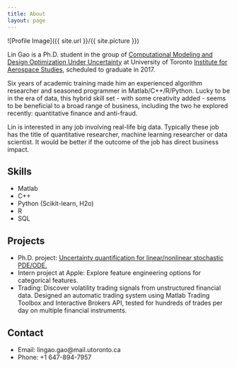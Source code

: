 ```yaml
---
title: About
layout: page
---
```

![Profile Image]({{ site.url }}/{{ site.picture }})

<p>Lin Gao is a Ph.D. student in the group of <a href="http://arrow.utias.utoronto.ca/~pbn/">Computational Modeling and Design Optimization Under Uncertainty</a> at University of Toronto <a href="http://www.utias.utoronto.ca/">Institute for Aerospace Studies</a>, scheduled to graduate in 2017.</p>

<p>Six years of academic training made him an experienced algorithm researcher and seasoned programmer in Matlab/C++/R/Python. Lucky to be in the era of data, this hybrid skill set - with some creativity added - seems to be beneficial to a broad range of business, including the two he explored recently: quantitative finance and anti-fraud.</p>

<p>Lin is interested in any job involving real-life big data. Typically these job has the title of quantitative researcher, machine learning researcher or data scientist. It would be better if the outcome of the job has direct business impact.</p>

<h2>Skills</h2>

<ul class="skill-list">
        <li>Matlab</li>
        <li>C++</li>
        <li>Python (Scikit-learn, H2o)</li>
        <li>R</li>
        <li>SQL</li>
</ul>

<h2>Projects</h2>

<ul>
	<li>Ph.D. project: <a href="https://lingao.ca/phd/">Uncertainty quantification for linear/nonlinear stochastic PDE/ODE.</a></li>
        <li>Intern project at Apple: Explore feature engineering options for categorical features.</li>
        <li>Trading: Discover volatility trading signals from unstructured financial data. Designed an automatic trading system using Matlab Trading Toolbox and Interactive Brokers API, tested for hundreds of trades per day on multiple financial instruments. </li>
</ul>

<h2>Contact</h2>

<ul>
        <li>Email: lingao.gao@mail.utoronto.ca </li>
	<li>Phone: +1 647-894-7957</li>
</ul>
